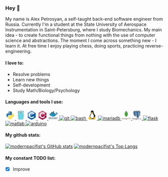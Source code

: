 ### Hey 👋
My name is Alex Petrosyan, a self-taught back-end software engineer from Russia. Currently I'm a student at the State University of Aerospace Instrumentation in Saint-Petersburg, where I study Biomechanics. My main idea - to create functional things from nothing with the use of computer science and abstractions. The moment I come across something new - I learn it. At free time I enjoy playing chess, doing sports, practicing reverse-engineering.

#### I love to:
- Resolve problems
- Learn new things
- Self-development
- Study Math/Biology/Psychology

#### Languages and tools I use:
<p align="left">
  <a href="https://www.python.org" target="_blank"> <img src="https://raw.githubusercontent.com/devicons/devicon/master/icons/python/python-original.svg" alt="python" width="30" height="30"/> </a>
  <a href="https://golang.org" target="_blank"> <img src="https://raw.githubusercontent.com/devicons/devicon/master/icons/go/go-original.svg" alt="go" width="30" height="30"/> </a>
  <a href="https://www.cprogramming.com/" target="_blank"> <img src="https://raw.githubusercontent.com/devicons/devicon/master/icons/c/c-original.svg" alt="c" width="30" height="30"/> </a>
  <a href="https://www.w3schools.com/cpp/" target="_blank"> <img src="https://raw.githubusercontent.com/devicons/devicon/master/icons/cplusplus/cplusplus-original.svg" alt="cplusplus" width="30" height="30"/> </a>
  <a href="https://www.docker.com/" target="_blank"> <img src="https://raw.githubusercontent.com/devicons/devicon/master/icons/docker/docker-original-wordmark.svg" alt="docker" width="30" height="30"/> </a>
  <a href="https://git-scm.com/" target="_blank"> <img src="https://www.vectorlogo.zone/logos/git-scm/git-scm-icon.svg" alt="git" width="30" height="30"/> </a>
  <a href="https://www.gnu.org/software/bash/" target="_blank"> <img src="https://www.vectorlogo.zone/logos/gnu_bash/gnu_bash-icon.svg" alt="bash" width="30" height="30"/> </a>
  <a href="https://www.linux.org/" target="_blank"> <img src="https://raw.githubusercontent.com/devicons/devicon/master/icons/linux/linux-original.svg" alt="linux" width="30" height="30"/> </a>
  <a href="https://mariadb.org/" target="_blank"> <img src="https://www.vectorlogo.zone/logos/mariadb/mariadb-icon.svg" alt="mariadb" width="30" height="30"/> </a>
  <a href="https://www.mongodb.com/" target="_blank"> <img src="https://raw.githubusercontent.com/devicons/devicon/master/icons/mongodb/mongodb-original-wordmark.svg" alt="mongodb" width="30" height="30"/> </a>
  <a href="https://www.postgresql.org" target="_blank"> <img src="https://raw.githubusercontent.com/devicons/devicon/master/icons/postgresql/postgresql-original-wordmark.svg" alt="postgresql" width="30" height="30"/> </a>
  <a href="https://flask.palletsprojects.com/" target="_blank"> <img src="https://www.vectorlogo.zone/logos/pocoo_flask/pocoo_flask-icon.svg" alt="flask" width="30" height="30"/> </a>
  <a href="https://www.mathworks.com/" target="_blank"> <img src="https://upload.wikimedia.org/wikipedia/commons/2/21/Matlab_Logo.png" alt="matlab" width="30" height="30"/> </a>
  <a href="https://www.arduino.cc/" target="_blank"> <img src="https://cdn.worldvectorlogo.com/logos/arduino-1.svg" alt="arduino" width="30" height="30"/> </a>
</p>

#### My github stats:
[![modernpacifist's GitHub stats](https://github-readme-stats.vercel.app/api?username=modernpacifist&show_icons=true&line_height=25&count_private=true&hide=stars&bg_color=000000&icon_color=ffffff&text_color=ffffff&title_color=ffffff&border_radius=0)](https://github.com/modernpacifist)
[![modernpacifist's Top Langs](https://github-readme-stats.vercel.app/api/top-langs/?username=modernpacifist&layout=compact&bg_color=000000&icon_color=ffffff&text_color=ffffff&title_color=ffffff&border_radius=0&hide=cmake,makefile,jupyter%20notebook&langs_count=6&card_width=250)](https://github.com/modernpacifist)

#### My constant TODO list:
- [x] Improve

